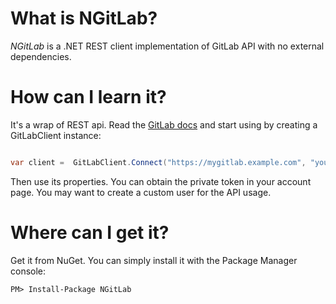 What is NGitLab?
=============

*NGitLab* is a .NET REST client implementation of GitLab API with no external dependencies.

How can I learn it?
=============

It's a wrap of REST api. Read the [GitLab docs](https://github.com/gitlabhq/gitlabhq/tree/master/doc/api) and start using by creating a GitLabClient instance:

```csharp

var client =  GitLabClient.Connect("https://mygitlab.example.com", "your_private_token");
```

Then use its properties. You can obtain the private token in your account page. You may want to create a custom user for the API usage.

Where can I get it?
=============

Get it from NuGet. You can simply install it with the Package Manager console:
    
    PM> Install-Package NGitLab

